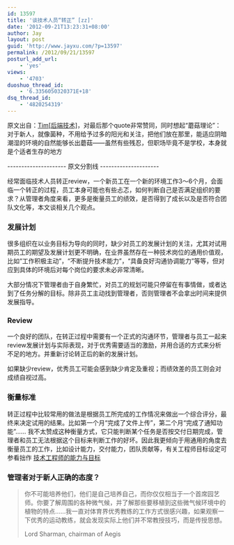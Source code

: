```yaml
---
id: 13597
title: '谈技术人员“转正” [zz]'
date: '2012-09-21T13:23:31+08:00'
author: Jay
layout: post
guid: 'http://www.jayxu.com/?p=13597'
permalink: /2012/09/21/13597
posturl_add_url:
    - 'yes'
views:
    - '4703'
duoshuo_thread_id:
    - '6.3356050320371E+18'
dsq_thread_id:
    - '4820254319'
---
```




原文出自：<a href="http://timyang.net/management/probation/" target="_blank">Tim[后端技术]</a>，对最后那个quote非常赞同，同时想起“蘑菇理论”：对于新人，就像菌种，不用给予过多的阳光和关注，把他们放在那里，能适应阴暗潮湿的环境的自然能够长出蘑菇——虽然有些残忍，但职场毕竟不是学校，本身就是个适者生存的地方

<!--more-->

--------------------- 原文分割线&nbsp;---------------------

经常面临技术人员转正review，一个新员工在一个新的环境工作3～6个月，会面临一个转正的过程，员工本身可能也有些忐忑，如何判断自己是否满足组织的要求？从管理者角度来看，更多是衡量员工的绩效，是否得到了成长以及是否符合团队文化等，本文谈相关几个观点。
<h3>发展计划</h3>
很多组织在以业务目标为导向的同时，缺少对员工的发展计划的关注，尤其对试用期员工的期望及发展计划更不明确，在业界虽然存在一种技术岗位的通用价值观，比如“工作积极主动”，“不断提升技术能力”，“具备良好沟通协调能力”等等，但对应到具体的环境后对每个岗位的要求未必非常清晰。

大部分情况下管理者由于自身繁忙，对员工的规划可能只停留在有事情做，或者达到了任务分解的目标。除非员工主动找到管理者，否则管理者不会拿出时间来提供发展指导。
<h3>Review</h3>
一个良好的团队，在转正过程中需要有一个正式的沟通环节，管理者与员工一起来review发展计划与实际表现，对于优秀需要适当的激励，并用合适的方式来分析不足的地方。并重新讨论转正后的新的发展计划。

如果缺少review，优秀员工可能会感到缺少肯定及重视；而绩效差的员工则会对成绩自视过高。
<h3>衡量标准</h3>
转正过程中比较常用的做法是根据员工所完成的工作情况来做出一个综合评分，最终来决定试用的结果。比如第一个月“完成了文件上传”，第二个月“完成了通知功能”…… 我不太赞成这种衡量方式，它只能判断某个任务是否按交付日期完成，管理者和员工无法根据这个目标来判断工作的好坏。因此我更倾向于用通用的角度去衡量员工的工作，比如设计能力，交付能力，团队贡献等，有关工程师目标设定可参看拙作&nbsp;<a href="http://timyang.net/management/engineer-performance/">技术工程师的能力与目标</a>
<h3>管理者对于新人正确的态度？</h3>
<blockquote>你不可能培养他们，他们是自己培养自己，而你仅仅相当于一个首席园艺师。你要了解周围的各种微气候，并了解那些要移植到这些微气候环境中的植物的特点……我一直对体育界优秀教练的工作方式很感兴趣，如果观察一下优秀的运动教练，就会发现实际上他们并不常教授技巧，而是传授思想。

Lord Sharman, chairman of Aegis</blockquote>